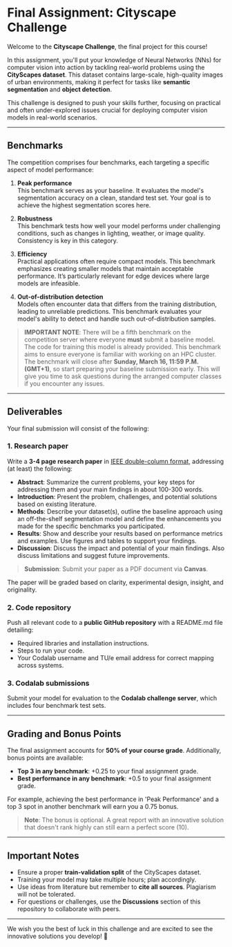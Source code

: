 # Final Assignment: Cityscape Challenge  

Welcome to the **Cityscape Challenge**, the final project for this course!  

In this assignment, you'll put your knowledge of Neural Networks (NNs) for computer vision into action by tackling real-world problems using the **CityScapes dataset**. This dataset contains large-scale, high-quality images of urban environments, making it perfect for tasks like **semantic segmentation** and **object detection**.  

This challenge is designed to push your skills further, focusing on practical and often under-explored issues crucial for deploying computer vision models in real-world scenarios.  

---

## Benchmarks  

The competition comprises four benchmarks, each targeting a specific aspect of model performance:  

1. **Peak performance**  
   This benchmark serves as your baseline. It evaluates the model's segmentation accuracy on a clean, standard test set. Your goal is to achieve the highest segmentation scores here.  

2. **Robustness**  
   This benchmark tests how well your model performs under challenging conditions, such as changes in lighting, weather, or image quality. Consistency is key in this category.  

3. **Efficiency**  
   Practical applications often require compact models. This benchmark emphasizes creating smaller models that maintain acceptable performance. It’s particularly relevant for edge devices where large models are infeasible.  

4. **Out-of-distribution detection**  
   Models often encounter data that differs from the training distribution, leading to unreliable predictions. This benchmark evaluates your model's ability to detect and handle such out-of-distribution samples.  

> **IMPORTANT NOTE**: There will be a fifth benchmark on the competition server where everyone **must** submit a baseline model. The code for training this model is already provided. This benchmark aims to ensure everyone is familiar with working on an HPC cluster. The benchmark will close after **Sunday, March 16, 11:59 P.M. (GMT+1)**, so start preparing your baseline submission early. This will give you time to ask questions during the arranged computer classes if you encounter any issues.
---

## Deliverables  

Your final submission will consist of the following:  

### 1. Research paper  
Write a **3-4 page research paper** in [IEEE double-column format](https://www.overleaf.com/latex/templates/ieee-conference-template/grfzhhncsfqn), addressing (at least) the following:  

- **Abstract**: Summarize the current problems, your key steps for addressing them and your main findings in about 100-300 words.
- **Introduction**: Present the problem, challenges, and potential solutions based on existing literature.  
- **Methods**: Describe your dataset(s), outline the baseline approach using an off-the-shelf segmentation model and define the enhancements you made for the specific benchmarks you participated.  
- **Results**: Show and describe your results based on performance metrics and examples. Use figures and tables to support your findings. 
- **Discussion**: Discuss the impact and potential of your main findings. Also discuss limitations and suggest future improvements.

> **Submission**: Submit your paper as a PDF document via **Canvas**.

The paper will be graded based on clarity, experimental design, insight, and originality.  

### 2. Code repository  
Push all relevant code to a **public GitHub repository** with a README.md file detailing:  
- Required libraries and installation instructions.  
- Steps to run your code.  
- Your Codalab username and TU/e email address for correct mapping across systems.  

### 3. Codalab submissions  
Submit your model for evaluation to the **Codalab challenge server**, which includes four benchmark test sets.  

---

## Grading and Bonus Points  

The final assignment accounts for **50% of your course grade**. Additionally, bonus points are available:  

- **Top 3 in any benchmark**: +0.25 to your final assignment grade.  
- **Best performance in any benchmark**: +0.5 to your final assignment grade.  

For example, achieving the best performance in 'Peak Performance' and a top 3 spot in another benchmark will earn you a 0.75 bonus.  

> **Note**: The bonus is optional. A great report with an innovative solution that doesn't rank highly can still earn a perfect score (10).  

---

## Important Notes  

- Ensure a proper **train-validation split** of the CityScapes dataset.  
- Training your model may take multiple hours; plan accordingly.  
- Use ideas from literature but remember to **cite all sources**. Plagiarism will not be tolerated.  
- For questions or challenges, use the **Discussions** section of this repository to collaborate with peers.  

---

We wish you the best of luck in this challenge and are excited to see the innovative solutions you develop! 🚀